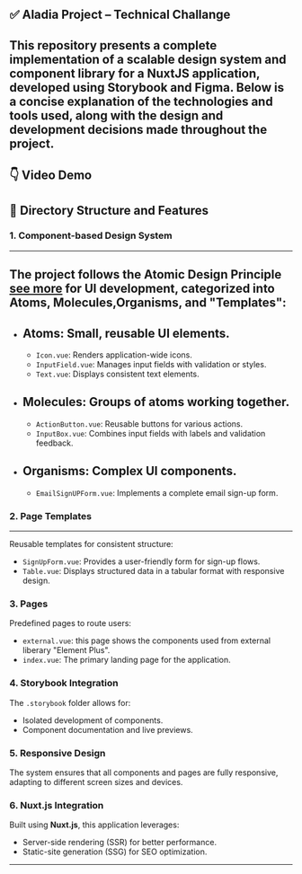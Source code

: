 ✅ **Aladia Project – Technical Challange**
---
This repository presents a complete implementation of a scalable design system and component library for a NuxtJS application, developed using Storybook and Figma. Below is a concise explanation of the technologies and tools used, along with the design and development decisions made throughout the project.
---

👇 **Video Demo**
---



📂 Directory Structure and Features
---
### **1. Component-based Design System**
---
The project follows the **Atomic Design Principle** [see more](https://alexop.dev/posts/atomic-design-vue-or-nuxt/) for UI development, categorized into **Atoms**, **Molecules**,**Organisms**, and "Templates":
---

- **Atoms**: Small, reusable UI elements.
  ---
  - `Icon.vue`: Renders application-wide icons.
  - `InputField.vue`: Manages input fields with validation or styles.
  - `Text.vue`: Displays consistent text elements.
  
- **Molecules**: Groups of atoms working together.
  ---
  - `ActionButton.vue`: Reusable buttons for various actions.
  - `InputBox.vue`: Combines input fields with labels and validation feedback.

- **Organisms**: Complex UI components.
  ---
  - `EmailSignUPForm.vue`: Implements a complete email sign-up form.

### **2. Page Templates**
---
Reusable templates for consistent structure:
- `SignUpForm.vue`: Provides a user-friendly form for sign-up flows.
- `Table.vue`: Displays structured data in a tabular format with responsive design.

### **3. Pages**
Predefined pages to route users:
- `external.vue`: this page shows the components used from external liberary "Element Plus".
- `index.vue`: The primary landing page for the application.

### **4. Storybook Integration**
The `.storybook` folder allows for:
- Isolated development of components.
- Component documentation and live previews.

### **5. Responsive Design**
The system ensures that all components and pages are fully responsive, adapting to different screen sizes and devices.

### **6. Nuxt.js Integration**
Built using **Nuxt.js**, this application leverages:
- Server-side rendering (SSR) for better performance.
- Static-site generation (SSG) for SEO optimization.

---
